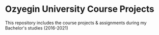 # Ozyegin University Course Projects
This repository includes the course projects & assignments during my Bachelor's studies (2016-2021)
